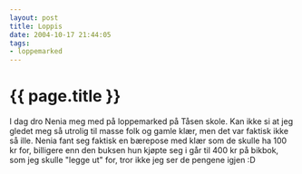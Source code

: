 ```yaml
---
layout: post
title: Loppis
date: 2004-10-17 21:44:05
tags:
- loppemarked
---
```


{{ page.title }}
================

I dag dro Nenia meg med på loppemarked på Tåsen skole. Kan ikke si at jeg gledet meg så utrolig til masse folk og gamle klær, men det var faktisk ikke så ille. Nenia fant seg faktisk en bærepose med klær som de skulle ha 100 kr for, billigere enn den buksen hun kjøpte seg i går til 400 kr på bikbok, som jeg skulle "legge ut" for, tror ikke jeg ser de pengene igjen :D